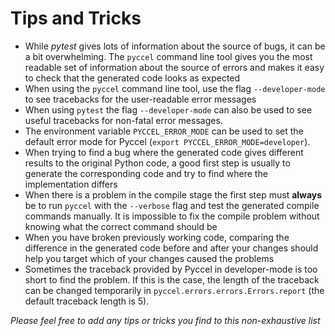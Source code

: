 # Tips and Tricks

-   While _pytest_ gives lots of information about the source of bugs, it can be a bit overwhelming. The `pyccel` command line tool gives you the most readable set of information about the source of errors and makes it easy to check that the generated code looks as expected
-   When using the `pyccel` command line tool, use the flag `--developer-mode` to see tracebacks for the user-readable error messages
-   When using `pytest` the flag `--developer-mode` can also be used to see useful tracebacks for non-fatal error messages.
-   The environment variable `PYCCEL_ERROR_MODE` can be used to set the default error mode for Pyccel (`export PYCCEL_ERROR_MODE=developer`).
-   When trying to find a bug where the generated code gives different results to the original Python code, a good first step is usually to generate the corresponding code and try to find where the implementation differs
-   When there is a problem in the compile stage the first step must **always** be to run `pyccel` with the `--verbose` flag and test the generated compile commands manually. It is impossible to fix the compile problem without knowing what the correct command should be
-   When you have broken previously working code, comparing the difference in the generated code before and after your changes should help you target which of your changes caused the problems
-   Sometimes the traceback provided by Pyccel in developer-mode is too short to find the problem. If this is the case, the length of the traceback can be changed temporarily in `pyccel.errors.errors.Errors.report` (the default traceback length is 5).

_Please feel free to add any tips or tricks you find to this non-exhaustive list_
